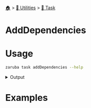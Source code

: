 <!--startTocHeader-->
[🏠](../../README.md) > [🔧 Utilities](../README.md) > [🔨 Task](README.md)
# AddDependencies
<!--endTocHeader-->

# Usage

<!--startCode-->
```bash
zaruba task addDependencies --help
```
 
<details>
<summary>Output</summary>
 
```````
Add task dependency

Usage:
  zaruba task addDependencies <taskName> {<dependencyList> | <dependency>} [projectFile] [flags]

Aliases:
  addDependencies, setDependency

Flags:
  -h, --help   help for addDependencies
```````
</details>
<!--endCode-->

# Examples



<!--startTocSubTopic-->
<!--endTocSubTopic-->